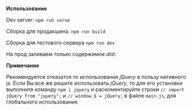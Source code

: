 **Использование**

Dev server: `npm run serve`

Сборка для продакшина: `npm run build` 

Сборка для тестового сервера `npm run dev` 

На прод заливаем только содержимое _dist_.

**Примечание**

Рекомендуется отказатся то использования _jQuery_ в пользу нативного js.
Если Вы все же решите использовать _jQuery_, то для его установки выполните команду `npm i jquery`
и раскоментируйте строки `// import jQuery from "jquery";` и `// window.$ = jQuery;` в файле `main.js`,
для глобального использования.
